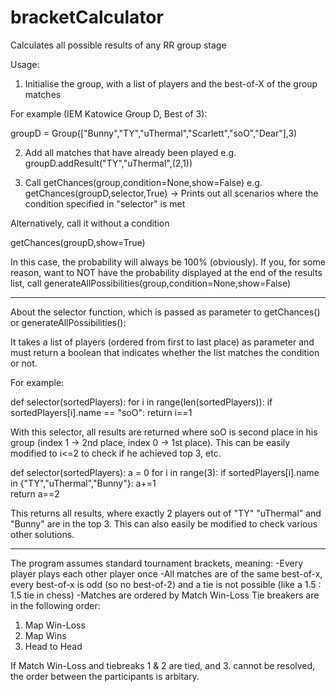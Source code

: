 # bracketCalculator
Calculates all possible results of any RR group stage

Usage:

1. Initialise the group, with a list of players and the best-of-X of the group matches

For example (IEM Katowice Group D, Best of 3): 

groupD = Group(["Bunny","TY","uThermal","Scarlett","soO","Dear"],3)

2. Add all matches that have already been played
e.g.
groupD.addResult("TY","uThermal",(2,1))

3. Call getChances(group,condition=None,show=False)
e.g.
getChances(groupD,selector,True)
-> Prints out all scenarios where the condition specified in "selector" is met

Alternatively, call it without a condition

getChances(groupD,show=True)

In this case, the probability will always be 100% (obviously). If you, for some reason, want to NOT have the probability displayed at the end of the results list, call generateAllPossibilities(group,condition=None,show=False)

------------------------------------------------
About the selector function, which is passed as parameter to getChances() or generateAllPossibilities():

It takes a list of players (ordered from first to last place) as parameter and must return a boolean that indicates whether the list matches the condition or not.

For example:

def selector(sortedPlayers):
    for i in range(len(sortedPlayers)):
        if sortedPlayers[i].name == "soO":
            return i==1

With this selector, all results are returned where soO is second place in his group (index 1 -> 2nd place, index 0 -> 1st place).
This can be easily modified to i<=2 to check if he achieved top 3, etc.


def selector(sortedPlayers):
    a = 0
    for i in range(3):
        if sortedPlayers[i].name in {"TY","uThermal","Bunny"}:
            a+=1        
    return a==2
    
This returns all results, where exactly 2 players out of "TY" "uThermal" and "Bunny" are in the top 3.
This can also easily be modified to check various other solutions.


--------------------------------------------------------
The program assumes standard tournament brackets, meaning:
-Every player plays each other player once
-All matches are of the same best-of-x, every best-of-x is odd (so no best-of-2) and a tie is not possible (like a 1.5 : 1.5 tie in chess)
-Matches are ordered by Match Win-Loss
Tie breakers are in the following order:
1. Map Win-Loss
2. Map Wins
3. Head to Head

If Match Win-Loss and tiebreaks 1 & 2 are tied, and 3. cannot be resolved, the order between the participants is arbitary.
